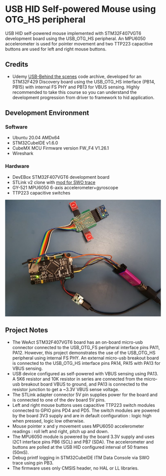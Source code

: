 # USB HID Self-powered Mouse using OTG_HS peripheral

USB HID self-powered mouse implemented with STM32F407VGT6 development board using the USB_OTG_HS peripheral. An MPU6050 accelerometer is used for pointer movement and two TTP223 capacitive buttons are used for left and right mouse buttons. 

## Credits

* Udemy [USB-Behind the scenes](https://www.udemy.com/course/usb-behind-the-scenes-hands-on-hid-firmware-development/) code archive, developed for an STM32F429 Discovery board using the USB_OTG_HS interface (PB14, PB15) with internal FS PHY and PB13 for VBUS sensing. Highly recommended to take this course so you can understand the development progression from driver to framework to hid application.


## Development Environment

### Software

* Ubuntu 20.04 AMDx64
* STM32CubeIDE v1.6.0
* CubeMX MCU Firmware version FW_F4 V1.26.1
* Wireshark

### Hardware

* DevEBox STM32F407VGT6 development board 
* STLink v2 clone with [mod for SWO trace](http://eeblog.co.uk/2018/11/29/swo-with-cubemx-using-st-link-clones/)
* GY-521 MPU6050 6-axis accelerometer+gyroscope
* TTP223 capacitive switches

<img src = "docs/f407_otg_hs_hid_mouse.jpg"/>

  
## Project Notes

* The WeAct STM32F407VGT6 board has an on-board micro-usb connector connected to the USB_OTG_FS peripheral interface pins PA11, PA12. However, this project demonstrates the use of the USB_OTG_HS peripheral using internal FS PHY.
  An external micro-usb breakout board is connected to the USB_OTG_HS interface pins PA14, PA15 with PA13 for VBUS sensing.
* USB device configured as self-powered with VBUS sensing using PA13. A 5K6 resistor and 10K resistor in series are connected from the micro-usb breakout board VBUS to ground, and PA13 is connected to the resistor junction to get a ~3.3V VBUS sense voltage.
* The STLink adapter connector 5V pin supplies power for the board and is connected to one of the dev board 5V pins.
* Left and right mouse buttons uses capacitive TTP223 switch modules connected to GPIO pins PD4 and PD5. The switch modules are powered by the board 3V3 supply and are in default configuration : logic high when pressed, logic low otherwise.
* Mouse pointer x and y movement uses MPU6050 accelerometer readings : roll left and right, pitch up and down.
* The MPU6050 module is powered by the board 3.3V supply and uses I2C1 interface pins PB6 (SCL) and PB7 (SDA). The accelerometer and buttons are polled at the USB HID configured interval of 50 frames (50mS).
* Debug printf logging in STM32CubeIDE ITM Data Console via SWO trace using pin PB3.
* The firmware uses only CMSIS header, no HAL or LL libraries.
    

